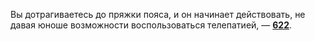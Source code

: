 Вы дотрагиваетесь до пряжки пояса, и он начинает действовать, не давая юноше возможности воспользоваться телепатией, — [**622**](#n_622).

